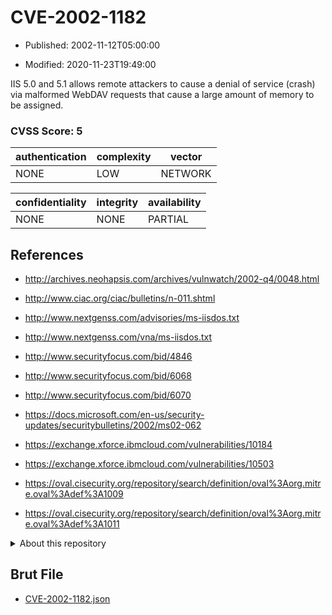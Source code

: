 # CVE-2002-1182

- Published: 2002-11-12T05:00:00

- Modified: 2020-11-23T19:49:00

IIS 5.0 and 5.1 allows remote attackers to cause a denial of service (crash) via malformed WebDAV requests that cause a large amount of memory to be assigned.

### CVSS Score: **5**

| authentication | complexity | vector |
| --- | --- | --- |
| NONE | LOW | NETWORK |

| confidentiality | integrity | availability |
| --- | --- | --- |
| NONE | NONE | PARTIAL |

## References

* http://archives.neohapsis.com/archives/vulnwatch/2002-q4/0048.html

* http://www.ciac.org/ciac/bulletins/n-011.shtml

* http://www.nextgenss.com/advisories/ms-iisdos.txt

* http://www.nextgenss.com/vna/ms-iisdos.txt

* http://www.securityfocus.com/bid/4846

* http://www.securityfocus.com/bid/6068

* http://www.securityfocus.com/bid/6070

* https://docs.microsoft.com/en-us/security-updates/securitybulletins/2002/ms02-062

* https://exchange.xforce.ibmcloud.com/vulnerabilities/10184

* https://exchange.xforce.ibmcloud.com/vulnerabilities/10503

* https://oval.cisecurity.org/repository/search/definition/oval%3Aorg.mitre.oval%3Adef%3A1009

* https://oval.cisecurity.org/repository/search/definition/oval%3Aorg.mitre.oval%3Adef%3A1011

<details>
<summary>About this repository</summary> 

  This repository is part of the project [Live Hack CVE](https://github.com/Live-Hack-CVE). Main website can be found [www.live-hack.org](https://www.live-hack.org) 
  
  Made by [Sn0wAlice](https://github.com/Sn0wAlice) for the people that care about security and need to have a feed of the latest CVEs. Hope you enjoy it, don't forget to star the repo and follow me on [Twitter](https://twitter.com/Sn0wAlice) and [Github](https://github.com/Sn0wAlice). And that is my [personnal website](https://www.alice-snow.me/)

  - [Home Page](https://github.com/Live-Hack-CVE)
  - [Framework](https://github.com/Live-Hack-CVE/cve-framework)
  - [CVE database](https://github.com/Live-Hack-CVE/full_database)
  - [Changelog](https://github.com/Live-Hack-CVE/Changelog)
</details>

## Brut File

* [CVE-2002-1182.json](https://raw.githubusercontent.com/Live-Hack-CVE/full_database/main/cves/2002/CVE-2002-1182.json)

